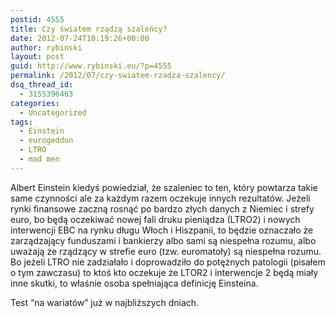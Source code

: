 ```yaml
---
postid: 4555
title: Czy światem rządzą szaleńcy?
date: 2012-07-24T10:19:26+00:00
author: rybinski
layout: post
guid: http://www.rybinski.eu/?p=4555
permalink: /2012/07/czy-swiatem-rzadza-szalency/
dsq_thread_id:
  - 3155396463
categories:
  - Uncategorized
tags:
  - Einstein
  - eurogeddon
  - LTRO
  - mad men
---
```

Albert Einstein kiedyś powiedział, że szaleniec to ten, który powtarza takie same czynności ale za każdym razem oczekuje innych rezultatów. Jeżeli rynki finansowe zaczną rosnąć po bardzo złych danych z Niemiec i strefy euro, bo będą oczekiwać nowej fali druku pieniądza (LTRO2) i nowych interwencji EBC na rynku długu Włoch i Hiszpanii, to będzie oznaczało że zarządzający funduszami i bankierzy albo sami są niespełna rozumu, albo uważają że rządzący w strefie euro (tzw. euromatoły) są niespełna rozumu. Bo jeżeli LTRO nie zadziałało i doprowadziło do potężnych patologii (pisałem o tym zawczasu) to ktoś kto oczekuje że LTOR2 i interwencje 2 będą miały inne skutki, to właśnie osoba spełniająca definicję Einsteina.
  
Test “na wariatów” już w najbliższych dniach.
